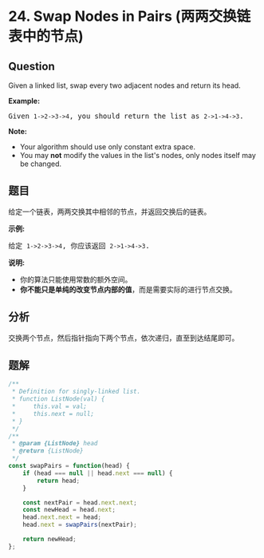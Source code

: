# 24. Swap Nodes in Pairs (两两交换链表中的节点)

## Question

Given a linked list, swap every two adjacent nodes and return its head.

**Example:**

<pre>Given <code>1-&gt;2-&gt;3-&gt;4</code>, you should return the list as <code>2-&gt;1-&gt;4-&gt;3</code>.</pre>

**Note:**

-   Your algorithm should use only constant extra space.
-   You may **not** modify the values in the list's nodes, only nodes itself may be changed.

## 题目

给定一个链表，两两交换其中相邻的节点，并返回交换后的链表。

**示例:**

<pre>给定 <code>1-&gt;2-&gt;3-&gt;4</code>, 你应该返回 <code>2-&gt;1-&gt;4-&gt;3</code>.</pre>

**说明:**

-   你的算法只能使用常数的额外空间。
-   **你不能只是单纯的改变节点内部的值**，而是需要实际的进行节点交换。

## 分析

交换两个节点，然后指针指向下两个节点，依次递归，直至到达结尾即可。

## 题解

```javascript
/**
 * Definition for singly-linked list.
 * function ListNode(val) {
 *     this.val = val;
 *     this.next = null;
 * }
 */
/**
 * @param {ListNode} head
 * @return {ListNode}
 */
const swapPairs = function(head) {
    if (head === null || head.next === null) {
        return head;
    }

    const nextPair = head.next.next;
    const newHead = head.next;
    head.next.next = head;
    head.next = swapPairs(nextPair);

    return newHead;
};
```
